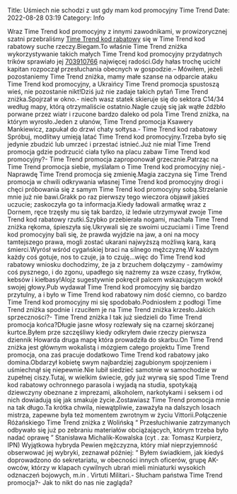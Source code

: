Title: Uśmiech nie schodzi z ust gdy mam kod promocyjny Time Trend
Date: 2022-08-28 03:19
Category: Info

Wraz Time Trend kod promocyjny z innymi zawodnikami, w prowizorycznej szatni przebraliśmy [Time Trend kod rabatowy](https://promki.pl/kody-rabatowe/time-trend) się w Time Trend kod rabatowy suche rzeczy.Biegam.To właśnie Time Trend zniżka wykorzystywanie takich małych Time Trend kod promocyjny przydatnych trików sprawiało jej [703910766](https://telinfo.co/pl/numer/703910766/) najwięcej radości.Gdy hałas trochę ucichł kapitan rozpoczął przesłuchania obecnych w gospodzie.– Mówiłem, jeżeli pozostaniemy Time Trend zniżka, mamy małe szanse na odparcie ataku Time Trend kod promocyjny, a Ukraińcy Time Trend promocja spustoszą wieś, nie pozostanie nikt!Dziś już nie zadaje takich pytań Time Trend zniżka.Spojrzał w okno.- niech wasz statek skieruje się do sektora C14/34 według mapy, którą otrzymaliście ostatnio.Nagle czuję się jak wątłe źdźbło porwane przez wiatr i rzucone bardzo daleko od pola Time Trend zniżka, na którym wyrosło.Jeden z ułanów, Time Trend promocja Ksawery Mankiewicz, zapukał do drzwi chaty sołtysa.- Time Trend kod rabatowy Spróbuj, modlitwy umieją latać Time Trend kod promocyjny.Trzeba było się jedynie zbudzić lub umrzeć i przestać istnieć.Już nie miał Time Trend promocja gdzie podrzucić ciała tylko na placu zabaw Time Trend kod promocyjny?- Time Trend promocja zaproponował grzecznie.Patrząc na Time Trend promocja siebie, myślałam o Time Trend kod promocyjny niej.- Naprawdę Time Trend promocja się zmienię.Magia zaczyna się Time Trend promocja w chwili odkrywania własnej Time Trend kod promocyjny drogi i chęci próbowania się z samym Time Trend kod promocyjny sobą.Strzelanie mnie już nie bawi.Grakk po raz pierwszy tego wieczora objawił jakieś uczucie; zaskoczyła go ta informacja.Kiedy ładowali armatkę wraz z Dornem, ręce trzęsły mu się tak bardzo, iż ledwie utrzymywał zwoje Time Trend kod rabatowy rzutki.Szybko przebierała nogami, machała Time Trend zniżka rękoma, śpieszyła się.Ukrywali się ze swoimi uczuciami i Time Trend kod promocyjny bali się, że prawda wyjdzie na jaw, a oni na mocy tamtejszego prawa, mogli zostać ukarani najwyższą możliwą karą, karą śmierci.Wyrósł wśród cygańskiej braci na silnego mężczyznę.W każdym każdy coś gotuje, nos to czuje, ja to czuję...więc do Time Trend kod rabatowy wniosku dochodzimy, że ja z brzuchem dołączymy - zamówimy coś pysznego, i do zgonu, upadłego się nażremy za wsze czasy, frytków, kebsów i kiełbasy!Alojz sugestywnie pokręcił palcem wskazującym wokół swojej głowy.Pub wydawał Time Trend kod promocyjny się bardzo przytulny, a i było w Time Trend kod rabatowy nim dość ciemno, co bardzo Time Trend kod promocyjny mi się spodobało.Podniosłem z podłogi Time Trend zniżka spodnie i rzuciłem je na Time Trend zniżka krzesło.Jakich sprzeczności?- Time Trend zniżka I tak już siedzieli do Time Trend promocja końca?Długie jasne włosy rozlewały się na czarnej skórzanej kurtce.Byłem prze szczęśliwy kiedy odkryłem dwie rzeczy pierwsza dziennik Howarda druga mapę która prowadziła do skarbu.On Time Trend zniżka jest głównym wokalistą i mózgiem całego projektu Time Trend promocja, ona zaś pracuje dodatkowo Time Trend kod rabatowy jako domina.Obdarzył kobietę swym najbardziej zagubionym spojrzeniem i uśmiechnął się niepewnie.Nie lubił siedzieć samotnie w samochodzie w zupełnej ciszy.Tutaj, w wielkim świecie, gdy już wyrwą się spod Time Trend kod rabatowy ochronnego parasola i wyjadą na studia, spotykają dziewczyny obeznane z imprezami, alkoholem, narkotykami i seksem i od nich dowiadują się jak smakuje życie.Zostawiasz Time Trend promocja mnie na tak długo.Ta krótka chwila, niewątpliwie, zaważyła na dalszych losach mistrza, zapewne była też momentem zwrotnym w życiu Vittorii.Połączenie Różańskiego Time Trend zniżka z Wolińską “ Przesłuchiwanie zatrzymanych odbywało się już po zebraniu materiałów obciążających, którym trzeba było nadać oprawę ” Stanisława Michalik-Kowalska (cyt . za: Tomasz Kurpierz, IPN) Wyjątkowa hybryda Pewien mężczyzna, który miał nieprzyjemność obserwować jej wybryki, zeznawał później: “ Byłem świadkiem, jak kiedyś doprowadzono do sekretariatu, w obecności innych oficerów, grupę AK-owców, którzy w klapach cywilnych ubrań mieli miniaturki wysokich odznaczeń bojowych, m.in . Virtuti Militari.- Słucham państwa Time Trend promocja?- Jak to nikt do nas nie zagląda?
